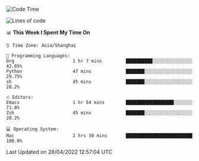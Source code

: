 <!--START_SECTION:waka-->
![Code Time](http://img.shields.io/badge/Code%20Time-703%20hrs%2023%20mins-blue)

![Lines of code](https://img.shields.io/badge/From%20Hello%20World%20I%27ve%20Written-22%20Thousand%20lines%20of%20code-blue)

📊 **This Week I Spent My Time On** 

```text
⌚︎ Time Zone: Asia/Shanghai

💬 Programming Languages: 
Org                      1 hr 7 mins         ██████████░░░░░░░░░░░░░░░   42.05% 
Python                   47 mins             ███████░░░░░░░░░░░░░░░░░░   29.75% 
sh                       45 mins             ███████░░░░░░░░░░░░░░░░░░   28.2%

🔥 Editors: 
Emacs                    1 hr 54 mins        ██████████████████░░░░░░░   71.8% 
Zsh                      45 mins             ███████░░░░░░░░░░░░░░░░░░   28.2%

💻 Operating System: 
Mac                      2 hrs 39 mins       █████████████████████████   100.0%

```


 Last Updated on 28/04/2022 12:57:04 UTC
<!--END_SECTION:waka-->
